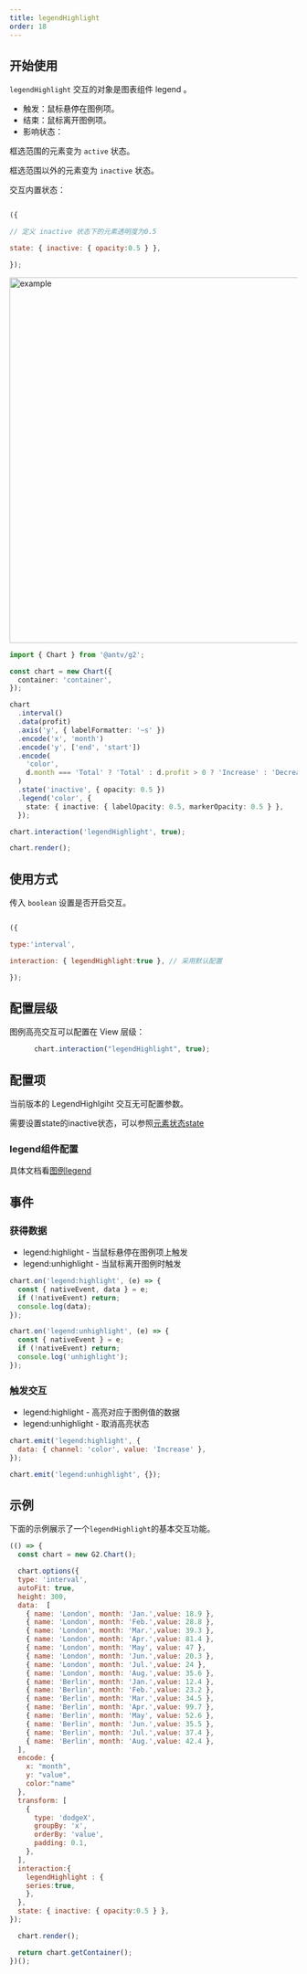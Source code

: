 ```yaml
---
title: legendHighlight
order: 18
---
```

## 开始使用

`legendHighlight` 交互的对象是图表组件 legend 。

- 触发：鼠标悬停在图例项。
- 结束：鼠标离开图例项。
- 影响状态：

框选范围的元素变为 `active` 状态。

框选范围以外的元素变为 `inactive` 状态。

交互内置状态：

```js

({

// 定义 inactive 状态下的元素透明度为0.5

state: { inactive: { opacity:0.5 } },

});

```


<img alt="example" src="https://mdn.alipayobjects.com/huamei_qa8qxu/afts/img/A*M4eVSKTMPs4AAAAAAAAAAAAADmJ7AQ/original" width="640">

```ts
import { Chart } from '@antv/g2';

const chart = new Chart({
  container: 'container',
});

chart
  .interval()
  .data(profit)
  .axis('y', { labelFormatter: '~s' })
  .encode('x', 'month')
  .encode('y', ['end', 'start'])
  .encode(
    'color',
    d.month === 'Total' ? 'Total' : d.profit > 0 ? 'Increase' : 'Decrease',
  )
  .state('inactive', { opacity: 0.5 })
  .legend('color', {
    state: { inactive: { labelOpacity: 0.5, markerOpacity: 0.5 } },
  });

chart.interaction('legendHighlight', true);

chart.render();
```

## 使用方式

传入 `boolean` 设置是否开启交互。

```js

({

type:'interval',

interaction: { legendHighlight:true }, // 采用默认配置

});

```

## 配置层级

图例高亮交互可以配置在 View 层级：

```js
      chart.interaction("legendHighlight", true);
```

## 配置项

当前版本的 LegendHighlgiht 交互无可配置参数。

需要设置state的inactive状态，可以参照[元素状态state](https://g6.antv.antgroup.com/manual/element/state)

### legend组件配置

具体文档看[图例legend](http://https://g2.antv.antgroup.com/manual/component/legend)

## 事件

### 获得数据

- legend:highlight - 当鼠标悬停在图例项上触发
- legend:unhighlight - 当鼠标离开图例时触发

```js
chart.on('legend:highlight', (e) => {
  const { nativeEvent, data } = e;
  if (!nativeEvent) return;
  console.log(data);
});

chart.on('legend:unhighlight', (e) => {
  const { nativeEvent } = e;
  if (!nativeEvent) return;
  console.log('unhighlight');
});
```

### 触发交互

- legend:highlight - 高亮对应于图例值的数据
- legend:unhighlight - 取消高亮状态

```js
chart.emit('legend:highlight', {
  data: { channel: 'color', value: 'Increase' },
});

chart.emit('legend:unhighlight', {});
```

## 示例
下面的示例展示了一个```legendHighlight```的基本交互功能。

```js | ob
(() => {
  const chart = new G2.Chart();

  chart.options({
  type: 'interval',
  autoFit: true,
  height: 300,
  data:  [
    { name: 'London', month: 'Jan.',value: 18.9 },
    { name: 'London', month: 'Feb.',value: 28.8 },
    { name: 'London', month: 'Mar.',value: 39.3 },
    { name: 'London', month: 'Apr.',value: 81.4 },
    { name: 'London', month: 'May', value: 47 },
    { name: 'London', month: 'Jun.',value: 20.3 },
    { name: 'London', month: 'Jul.',value: 24 },
    { name: 'London', month: 'Aug.',value: 35.6 },
    { name: 'Berlin', month: 'Jan.',value: 12.4 },
    { name: 'Berlin', month: 'Feb.',value: 23.2 },
    { name: 'Berlin', month: 'Mar.',value: 34.5 },
    { name: 'Berlin', month: 'Apr.',value: 99.7 },
    { name: 'Berlin', month: 'May', value: 52.6 },
    { name: 'Berlin', month: 'Jun.',value: 35.5 },
    { name: 'Berlin', month: 'Jul.',value: 37.4 },
    { name: 'Berlin', month: 'Aug.',value: 42.4 },
  ],
  encode: {
    x: "month", 
    y: "value", 
    color:"name"
  },
  transform: [
    {
      type: 'dodgeX',
      groupBy: 'x',
      orderBy: 'value',
      padding: 0.1,
    },
  ],
  interaction:{
    legendHighlight : {
    series:true,
    },
  },
  state: { inactive: { opacity:0.5 } },
});

  chart.render();

  return chart.getContainer();
})();
```
